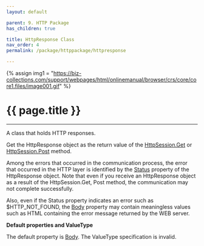 ```yaml
---
layout: default

parent: 9. HTTP Package
has_children: true

title: HttpResponse Class
nav_order: 4
permalink: /package/httppackage/httpresponse

---
```

{% assign img1 = "https://biz-collections.com/support/webpages/html/onlinemanual/browser/crs/core/core1.files/image001.gif" %}

# {{ page.title }}

---

A class that holds HTTP responses.

Get the HttpResponse object as the return value of the [HttpSession.Get](/package/httppackage/httpsession/methods/get) or [HttpSession.Post](/package/httppackage/httpsession/methods/post) method.

Among the errors that occurred in the communication process, the error that occurred in the HTTP layer is identified by the [Status](/package/httppackage/httpresponse/properties/status) property of the HttpResponse object. Note that even if you receive an HttpResponse object as a result of the HttpSession.Get, Post method, the communication may not complete successfully.

Also, even if the Status property indicates an error such as $HTTP_NOT_FOUND, the [Body](/package/httppackage/httpresponse/properties/body) property may contain meaningless values ​​such as HTML containing the error message returned by the WEB server.

**Default properties and ValueType**
 
The default property is [Body](/package/httppackage/httpresponse/properties/body). The ValueType specification is invalid.